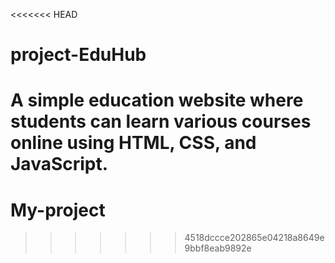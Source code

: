 <<<<<<< HEAD
# project-EduHub
A simple education website where students can learn various courses online using HTML, CSS, and JavaScript.
=======
# My-project
>>>>>>> 4518dccce202865e04218a8649e9bbf8eab9892e
